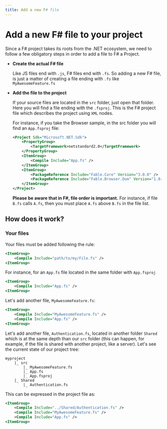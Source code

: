 ```yaml
---
title: Add a new F# file
---
```


# Add a new F# file to your project

Since a F# project takes its roots from the .NET ecosystem, we need to follow a few obligatory steps in order to add a file to F# a Project.

<ul class="textual-steps">
<li>

**Create the actual F# file**

Like JS files end with `.js`, F# files end with `.fs`. So adding a new F# file, is just a matter of creating a file ending with `.fs` like `MyAwesomeFeature.fs`
</li>

<li>

**Add the file to the project**

If your source files are located in the `src` folder, just open that folder. Here you will find a file ending with the `.fsproj`. This is the F# project file which describes the project using `XML` nodes.

For instance, if you take the Browser sample, in the src folder you will find an `App.fsproj` file:
```xml
<Project Sdk="Microsoft.NET.Sdk">
    <PropertyGroup>
        <TargetFramework>netstandard2.0</TargetFramework>
    </PropertyGroup>
    <ItemGroup>
        <Compile Include="App.fs" />
    </ItemGroup>
    <ItemGroup>
        <PackageReference Include="Fable.Core" Version="3.0.0" />
        <PackageReference Include="Fable.Browser.Dom" Version="1.0.0" />
    </ItemGroup>
</Project>
```

**Please be aware that in F#, file order is important.** For instance, if file `B.fs` calls `A.fs`, then you must place `A.fs` above `B.fs` in the file list.

</li>
</ul>

## How does it work?

### Your files

Your files must be added following the rule:

```xml
<ItemGroup>
    <Compile Include="path/to/my/File.fs" />
<ItemGroup>
```

For instance, for an `App.fs` file located in the same folder with `App.fsproj`

```xml
<ItemGroup>
    <Compile Include="App.fs" />
<ItemGroup>
```

Let's add another file, `MyAwesomeFeature.fs`:

```xml
<ItemGroup>
    <Compile Include="MyAwesomeFeature.fs" />
    <Compile Include="App.fs" />
<ItemGroup>
```

Let's add another file, `Authentication.fs`, located in another folder `Shared` which is at the same depth than our `src` folder (this can happen, for example, if the file is shared with another project, like a server). Let's see the current state of our project tree:

```
myproject
    |_ src
        |_ MyAwesomeFeature.fs
        |_ App.fs
        |_ App.fsproj
    |_ Shared
        |_ Authentication.fs
```

This can be expressed in the project file as:

```xml
<ItemGroup>
    <Compile Include="../Shared/Authentication.fs" />
    <Compile Include="MyAwesomeFeature.fs" />
    <Compile Include="App.fs" />
<ItemGroup>
```
